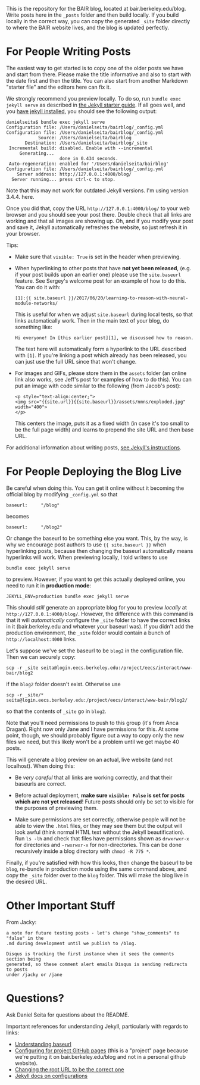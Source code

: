 This is the repository for the BAIR blog, located at bair.berkeley.edu/blog.
Write posts here in the `_posts` folder and then build locally. If you build
locally in the correct way, you can copy the generated `_site` folder directly
to where the BAIR website lives, and the blog is updated perfectly.

# For People Writing Posts

The easiest way to get started is to copy one of the older posts we have and
start from there. Please make the title informative and also to start with the
date first and then the title.  You can also start from another Markdown
"starter file" and the editors here can fix it.

We strongly recommend you preview locally. To do so, run `bundle exec jekyll
serve` as described in [the Jekyll starter guide][2]. If all goes well, and you
[have jekyll installed][7], you should see the following output:

```
danielseita$ bundle exec jekyll serve
Configuration file: /Users/danielseita/bairblog/_config.yml
Configuration file: /Users/danielseita/bairblog/_config.yml
            Source: /Users/danielseita/bairblog
       Destination: /Users/danielseita/bairblog/_site
 Incremental build: disabled. Enable with --incremental
     Generating... 
                    done in 0.434 seconds.
 Auto-regeneration: enabled for '/Users/danielseita/bairblog'
Configuration file: /Users/danielseita/bairblog/_config.yml
    Server address: http://127.0.0.1:4000/blog/
  Server running... press ctrl-c to stop.
```

Note that this may not work for outdated Jekyll versions. I'm using version
3.4.4. here.

Once you did that, copy the URL `http://127.0.0.1:4000/blog/` to your web
browser and you should see your post there. Double check that all links are
working and that all images are showing up. Oh, and if you modify your post and
save it, Jekyll automatically refreshes the website, so just refresh it in your
browser.

Tips:

- Make sure that `visible: True` is set in the header when previewing.

- When hyperlinking to other posts that have **not yet been released**, (e.g. if
  your post builds upon an earlier one) please use the `site.baseurl` feature.
  See Sergey's welcome post for an example of how to do this. You can do it
  with:
  
  ```
  [1]:{{ site.baseurl }}/2017/06/20/learning-to-reason-with-neural-module-networks/
  ```

  This is useful for when we adjust `site.baseurl` during local tests, so that
  links automatically work. Then in the main text of your blog, do something
  like:

  ```
  Hi everyone! In [this earlier post][1], we discussed how to reason.
  ```

  The text here will automatically form a hyperlink to the URL described with
  `[1]`. If you're linking a post which already has been released, you can just
  use the full URL since that won't change.

- For images and GIFs, please store them in the `assets` folder (an online link
  also works, see Jeff's post for examples of how to do this). You can put an
  image with code similar to the following (from Jacob's post):

  ```
  <p style="text-align:center;">
  <img src="{{site.url}}{{site.baseurl}}/assets/nmns/exploded.jpg" width="400">
  </p>
  ```

  This centers the image, puts it as a fixed width (in case it's too small to be
  the full page width) and learns to prepend the site URL and then base URL.

For additional information about writing posts, [see Jekyll's instructions][1].


# For People Deploying the Blog Live

Be careful when doing this. You can get it online without it becoming the
official blog by modifying `_config.yml` so that 

`baseurl:     "/blog"`

becomes

`baseurl:     "/blog2"`

Or change the baseurl to be something else you want. This, by the way, is why we
encourage post authors to use `{{ site.baseurl }}` when hyperlinking posts,
because then changing the baseurl automatically means hyperlinks will work.
When previewing locally, I told writers to use 

```
bundle exec jekyll serve
```

to preview. However, if you want to get this actually deployed online, you need
to run it in **production mode**:

```
JEKYLL_ENV=production bundle exec jekyll serve
```

This should *still* generate an appropriate blog for you to preview *locally* at
`http://127.0.0.1:4000/blog/`. However, the difference with this command is that
it will *automatically* configure the `_site` folder to have the correct links
in it (bair.berkeley.edu and whatever your baseurl was). If you didn't add the
production environment, the `_site` folder would contain a bunch of
`http://localhost:4000` links.

Let's suppose we've set the baseurl to be `blog2` in the configuration file.
Then we can securely copy:

```
scp -r _site seita@login.eecs.berkeley.edu:/project/eecs/interact/www-bair/blog2
```

if the `blog2` folder doesn't exist. Otherwise use

```
scp -r _site/* seita@login.eecs.berkeley.edu:/project/eecs/interact/www-bair/blog2/
```

so that the contents of `_site` go in `blog2`.

Note that you'll need permissions to push to this group (it's from Anca Dragan).
Right now only Jane and I have permissions for this. At some point, though, we
should probably figure out a way to copy only the new files we need, but this
likely won't be a problem until we get maybe 40 posts.

This will generate a blog preview on an actual, live website (and not
localhost). When doing this: 

- Be *very careful* that all links are working correctly, and that their
  baseurls are correct.

- Before actual deployment, **make sure `visible: False` is set for posts
  which are not yet released**! Future posts should only be set to visible for the
  purposes of previewing them.

- Make sure permissions are set correctly, otherwise people will not be able to
  view the `.html` files, or they may see them but the output will look awful
  (think normal HTML text without the Jekyll beautification). Run `ls -lh` and
  check that files have permissions shown as `drwxrwxr-x` for directories and
  `-rwxrwxr-x` for non-directories. This can be done recursively inside a blog
  directory with `chmod -R 775 *`.

Finally, if you're satisfied with how this looks, then change the baseurl to be
`blog`, re-bundle in production mode using the same command above, and copy the
`_site` folder over to the `blog` folder. This will make the blog live in the
desired URL.


# Other Important Stuff

From Jacky:

```
a note for future testing posts - let's change "show_comments" to "false" in the
.md during development until we publish to /blog. 

Disqus is tracking the first instance when it sees the comments section being
generated, so these comment alert emails Disqus is sending redirects to posts
under /jacky or /jane
```

# Questions?

Ask Daniel Seita for questions about the README.

Important references for understanding Jekyll, particularly with regards to
links:

- [Understanding baseurl][4]
- [Configuring for project GitHub pages][3] (this is a "project" page because we're
  putting it on bair.berkeley.edu/blog and not in a personal github website).
- [Changing the root URL to be the correct one][5]
- [Jekyll docs on configurations][6]

[1]:https://jekyllrb.com/docs/posts/
[2]:http://jekyllrb.com/docs/quickstart/
[3]:http://downtothewire.io/2015/08/15/configuring-jekyll-for-user-and-project-github-pages/
[4]:https://byparker.com/blog/2014/clearing-up-confusion-around-baseurl/
[5]:https://github.com/jekyll/jekyll/issues/5853
[6]:https://jekyllrb.com/docs/configuration/#specifying-a-jekyll-environment-at-build-time
[7]:https://jekyllrb.com/docs/installation/
